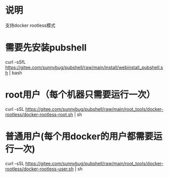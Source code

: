 # 说明
支持docker rootless模式

# 需要先安装pubshell
curl -sSfL https://gitee.com/sunnybug/pubshell/raw/main/install/webinstall_pubshell.sh | bash

# root用户（每个机器只需要运行一次）
curl -sSL https://gitee.com/sunnybug/pubshell/raw/main/root_tools/docker-rootless/docker-rootless-root.sh | sh

# 普通用户(每个用docker的用户都需要运行一次)
curl -sSL https://gitee.com/sunnybug/pubshell/raw/main/root_tools/docker-rootless/docker-rootless-user.sh | sh
